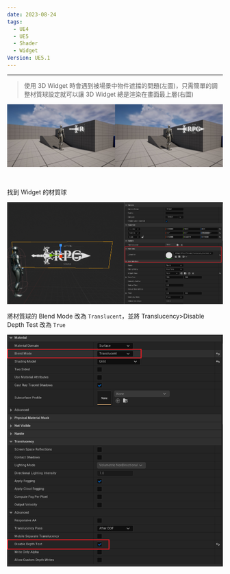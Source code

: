 ```yaml
---
date: 2023-08-24
tags:
  - UE4
  - UE5
  - Shader
  - Widget
Version: UE5.1
---
```

---
> 使用 3D Widget 時會遇到被場景中物件遮擋的問題(左圖)，只需簡單的調整材質球設定就可以讓 3D Widget 總是渲染在畫面最上層(右圖)

![20230824_15452154](https://raw.githubusercontent.com/agin0634/DuriShen_DevNote/main/_Archives/Images/20230824_15452154.jpg)

<br>

找到 Widget 的材質球

![20230824_3257485315](https://raw.githubusercontent.com/agin0634/DuriShen_DevNote/main/_Archives/Images/20230824_3257485315.png)

將材質球的 Blend Mode 改為 `Translucent`，並將 Translucency>Disable Depth Test 改為 `True`

![20230824_2478465245](https://raw.githubusercontent.com/agin0634/DuriShen_DevNote/main/_Archives/Images/20230824_2478465245.png)